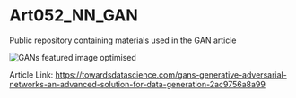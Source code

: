 # Art052_NN_GAN
Public repository containing materials used in the GAN article

![GANs featured image optimised](https://user-images.githubusercontent.com/24861699/175802829-67afbaf5-dce3-4562-ac1e-52fb33821e75.png)

Article Link: https://towardsdatascience.com/gans-generative-adversarial-networks-an-advanced-solution-for-data-generation-2ac9756a8a99
